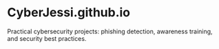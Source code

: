 # CyberJessi.github.io
Practical cybersecurity projects: phishing detection, awareness training, and security best practices.
